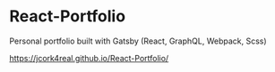 # React-Portfolio
Personal portfolio built with Gatsby (React, GraphQL, Webpack, Scss)


https://jcork4real.github.io/React-Portfolio/
